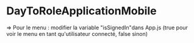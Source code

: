 # DayToRoleApplicationMobile

=> Pour le menu :
modifier la variable "isSignedIn"dans App.js (true pour voir le menu en tant qu'utilisateur connecté, false sinon)


